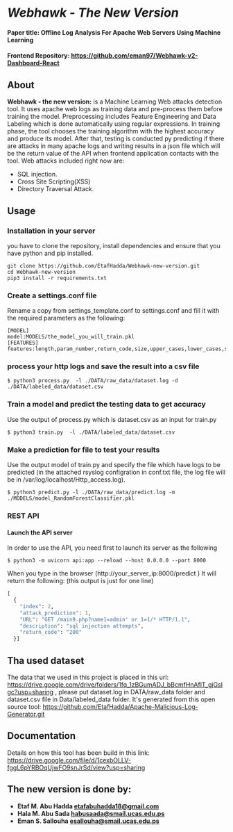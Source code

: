 
# _**Webhawk - The New Version**_
#### Paper title: Offline Log Analysis For Apache Web Servers Using Machine Learning
#### Frontend Repository: https://github.com/eman97/Webhawk-v2-Dashboard-React




## About
**Webhawk - the new  version:**  is a Machine Learning Web attacks detection tool. It uses apache web logs as training data and pre-process them before training the model. Preprocessing includes Feature Engineering and Data Labeling which is done automatically using regular expressions. In training phase, the tool chooses the training algorithm with the highest accuracy and produce its model. After that, testing is conducted py predicting if there are attacks in many apache logs and writing results in a json file which will be the return value of the API when frontend application contacts with the tool. Web attacks included right now are:
- SQL injection. 
- Cross Site Scripting(XSS)
- Directory Traversal Attack.
## Usage

### Installation in  your server
you have to clone the repository, install dependencies and ensure that you have python and pip installed.
```shell
git clone https://github.com/EtafHadda/Webhawk-new-version.git
cd Webhawk-new-version
pip3 install -r requirements.txt
```



### Create a settings.conf file
Rename a copy from settings_template.conf to settings.conf and  fill it with the required parameters as the following:
```shell
[MODEL]
model:MODELS/the_model_you_will_train.pkl
[FEATURES]
features:length,param_number,return_code,size,upper_cases,lower_cases,special_chars,depth
```

### process your http logs and save the result into a csv file
```shell
$ python3 process.py  -l ./DATA/raw_data/dataset.log -d ./DATA/labeled_data/dataset.csv
```

### Train a model and predict the testing data to get accuracy
Use the output of process.py which is dataset.csv as an input for train.py
```shell
$ python3 train.py  -l ./DATA/labeled_data/dataset.csv 
```

### Make a prediction for file to test your results
Use the output model of train.py and specify the file which have logs to be predicted (in the attached rsyslog configration in conf.txt file, the log file will be in /var/log/localhost/Http_access.log).
```shell
$ python3 predict.py -l ./DATA/raw_data/predict.log -m ./MODELS/model_RandomForestClassifier.pkl
```

### REST API
#### Launch the API server
In order to use the API, you need first to launch its server as the following
```shell
$ python3 -m uvicorn api:app --reload --host 0.0.0.0 --port 8000
```

When you type in the browser (http://your_server_ip:8000/predict ) It will return the following: (this output is just for one line)
``` python
[
  {
    "index": 2,
    "attack_prediction": 1,
    "URL": "GET /main9.php?name1=admin' or 1=1/* HTTP/1.1",
    "description": "sql injection attempts",
    "return_code": "200"
  }]
  ```

## Tha used dataset
The data that we used in this project is placed in this url: https://drive.google.com/drive/folders/1fq_1zBGumADJ_bBcmfHnAflT_gjGsIgc?usp=sharing , please put dataset.log in DATA/raw_data folder and dataset.csv file in Data/labeled_data folder.
It's generated from this open source tool: https://github.com/EtafHadda/Apache-Malicious-Log-Generator.git

## Documentation
Details on how this tool has been build in this link: https://drive.google.com/file/d/1cexbOLLV-fggL6pYRBOqUjwFO9snJrSd/view?usp=sharing


## The new version is done by:
- **Etaf M. Abu Hadda etafabuhadda18@gmail.com**
- **Hala M. Abu Sada habusaada@smail.ucas.edu.ps**
- **Eman S. Sallouha esallouha@smail.ucas.edu.ps**


